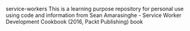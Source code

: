 service-workers
 This is a learning purpose repository for personal use using code and information from Sean Amarasinghe - Service Worker Development Cookbook (2016, Packt Publishing) book 